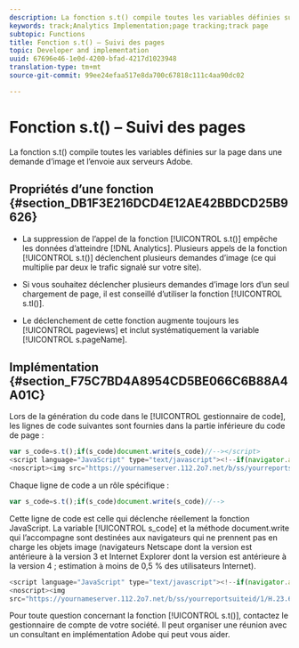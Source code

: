 ```yaml
---
description: La fonction s.t() compile toutes les variables définies sur la page dans une demande d’image et l’envoie aux serveurs Adobe.
keywords: track;Analytics Implementation;page tracking;track page
subtopic: Functions
title: Fonction s.t() – Suivi des pages
topic: Developer and implementation
uuid: 67696e46-1e0d-4200-bfad-4217d1023948
translation-type: tm+mt
source-git-commit: 99ee24efaa517e8da700c67818c111c4aa90dc02

---
```



# Fonction s.t() – Suivi des pages

La fonction s.t() compile toutes les variables définies sur la page dans une demande d’image et l’envoie aux serveurs Adobe.

## Propriétés d’une fonction {#section_DB1F3E216DCD4E12AE42BBDCD25B9626}

* La suppression de l’appel de la fonction [!UICONTROL s.t()] empêche les données d’atteindre [!DNL Analytics]. Plusieurs appels de la fonction [!UICONTROL s.t()] déclenchent plusieurs demandes d’image (ce qui multiplie par deux le trafic signalé sur votre site).

* Si vous souhaitez déclencher plusieurs demandes d’image lors d’un seul chargement de page, il est conseillé d’utiliser la fonction [!UICONTROL s.tl()].
* Le déclenchement de cette fonction augmente toujours les [!UICONTROL pageviews] et inclut systématiquement la variable [!UICONTROL s.pageName].

## Implémentation {#section_F75C7BD4A8954CD5BE066C6B88A4A01C}

Lors de la génération du code dans le [!UICONTROL gestionnaire de code], les lignes de code suivantes sont fournies dans la partie inférieure du code de page :

```js
var s_code=s.t();if(s_code)document.write(s_code)//--></script> 
<script language="JavaScript" type="text/javascript"><!--if(navigator.appVersion.indexOf('MSIE')>=0)document.write(unescape('%3C')+'\!-'+'-')//--></script> 
<noscript><img src="https://yournameserver.112.2o7.net/b/ss/yourreportsuiteid/1/H.23.6--NS/0" height="1" width="1" border="0" alt="" /></noscript> 
```

Chaque ligne de code a un rôle spécifique :

```js
var s_code=s.t();if(s_code)document.write(s_code)//-->
```

Cette ligne de code est celle qui déclenche réellement la fonction JavaScript. La variable [!UICONTROL s_code] et la méthode document.write qui l’accompagne sont destinées aux navigateurs qui ne prennent pas en charge les objets image (navigateurs Netscape dont la version est antérieure à la version 3 et Internet Explorer dont la version est antérieure à la version 4 ; estimation à moins de 0,5 % des utilisateurs Internet).

```js
<script language="JavaScript" type="text/javascript"><!--if(navigator.appVersion.indexOf('MSIE')>=0)document.write(unescape('%3C')+'\!-'+'-')//--></script> 
<noscript><img  
src="https://yournameserver.112.2o7.net/b/ss/yourreportsuiteid/1/H.23.6--NS/0" height="1" width="1" border="0" alt="" />
```

Pour toute question concernant la fonction [!UICONTROL s.t()], contactez le gestionnaire de compte de votre société. Il peut organiser une réunion avec un consultant en implémentation Adobe qui peut vous aider.

